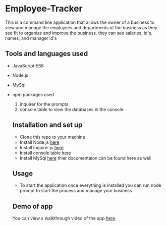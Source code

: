 # Employee-Tracker
This is a command line application that allows the owner of a business to view and manage the employees and departments of the business as they see fit to organize and improve the business. they can see salaries, id's, names, and manager id's 
## Tools and languages used
* JavaScript ES6
* Node.js
* MySql
* npm packages used 
  1. inquirer for the prompts
  2. console.table to view the databases in the console
  
  ## Installation and set up
  * Clone this repo to your machine
  * Install Node.js [here](https://nodejs.org/en/download/) 
  * Install Inquirer.js [here](https://www.npmjs.com/package/inquirer)
  * Install console.table [here](https://www.npmjs.com/package/console.table)
  * Install MySql [here](https://www.npmjs.com/package/mysql2) thier documentaion can be found here as well
  
  ## Usage
  * To start the application once everything is installed you can run node prompt to start the process and manage your business
  
  ## Demo of app
  You can view a walkthrough video of the app [here](https://drive.google.com/file/d/1UGaoigaSNjBwoRfkr0olVUatX_lssFCB/view)
  
